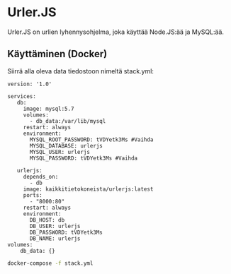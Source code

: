 # Urler.JS
 Urler.JS on urlien lyhennysohjelma, joka käyttää Node.JS:ää ja MySQL:ää.

## Käyttäminen (Docker)

Siirrä alla oleva data tiedostoon nimeltä stack.yml:
```
version: '1.0'

services:
   db:
     image: mysql:5.7
     volumes:
       - db_data:/var/lib/mysql
     restart: always
     environment:
       MYSQL_ROOT_PASSWORD: tVDYetk3Ms #Vaihda
       MYSQL_DATABASE: urlerjs
       MYSQL_USER: urlerjs
       MYSQL_PASSWORD: tVDYetk3Ms #Vaihda

   urlerjs:
     depends_on:
       - db
     image: kaikkitietokoneista/urlerjs:latest
     ports:
       - "8000:80"
     restart: always
     environment:
       DB_HOST: db
       DB_USER: urlerjs
       DB_PASSWORD: tVDYetk3Ms
       DB_NAME: urlerjs
volumes:
    db_data: {}
```

```bash
docker-compose -f stack.yml
```
